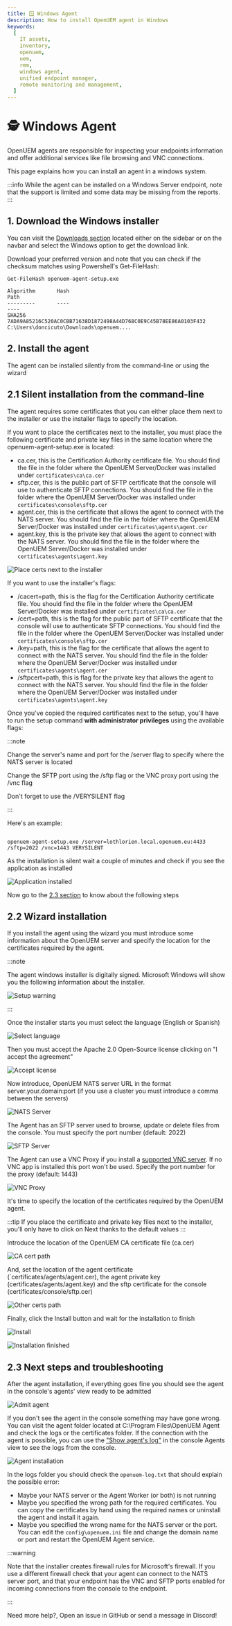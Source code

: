```yaml
---
title: 🪟 Windows Agent
description: How to install OpenUEM agent in Windows
keywords:
  [
    IT assets,
    inventory,
    openuem,
    uem,
    rmm,
    windows agent,
    unified endpoint manager,
    remote monitoring and management,
  ]
---
```


# 🕵️ Windows Agent

OpenUEM agents are responsible for inspecting your endpoints information and offer additional services like file browsing and VNC connections.

This page explains how you can install an agent in a windows system.

:::info
While the agent can be installed on a Windows Server endpoint, note that the support is limited and some data may be missing from the reports.
:::

## 1. Download the Windows installer

You can visit the [Downloads section](/docs/Downloads/windows) located either on the sidebar or on the navbar and select the Windows option to get the download link.

Download your preferred version and note that you can check if the checksum matches using Powershell's Get-FileHash:

```(powershell)
Get-FileHash openuem-agent-setup.exe

Algorithm       Hash                                                                   Path
---------       ----                                                                   ----
SHA256          7ADA9A85216C520AC0CBB71638D1872498A44D768C0E9C45B78EE86A0103F432       C:\Users\doncicuto\Downloads\openuem....
```

## 2. Install the agent

The agent can be installed silently from the command-line or using the wizard

## 2.1 Silent installation from the command-line

The agent requires some certificates that you can either place them next to the installer or use the installer flags to specify the location.

If you want to place the certificates next to the installer, you must place the following certificate and private key files in the same location where the openuem-agent-setup.exe is located:

- ca.cer, this is the Certification Authority certificate file. You should find the file in the folder where the OpenUEM Server/Docker was installed under `certificates\ca\ca.cer`
- sftp.cer, this is the public part of SFTP certificate that the console will use to authenticate SFTP connections. You should find the file in the folder where the OpenUEM Server/Docker was installed under `certificates\console\sftp.cer`
- agent.cer, this is the certificate that allows the agent to connect with the NATS server. You should find the file in the folder where the OpenUEM Server/Docker was installed under `certificates\agents\agent.cer`
- agent.key, this is the private key that allows the agent to connect with the NATS server. You should find the file in the folder where the OpenUEM Server/Docker was installed under `certificates\agents\agent.key`

![Place certs next to the installer](/img/agent/certs.png)

If you want to use the installer's flags:

- /cacert=path, this is the flag for the Certification Authority certificate file. You should find the file in the folder where the OpenUEM Server/Docker was installed under `certificates\ca\ca.cer`
- /cert=path, this is the flag for the public part of SFTP certificate that the console will use to authenticate SFTP connections. You should find the file in the folder where the OpenUEM Server/Docker was installed under `certificates\console\sftp.cer`
- /key=path, this is the flag for the certificate that allows the agent to connect with the NATS server. You should find the file in the folder where the OpenUEM Server/Docker was installed under `certificates\agents\agent.cer`
- /sftpcert=path, this is flag for the private key that allows the agent to connect with the NATS server. You should find the file in the folder where the OpenUEM Server/Docker was installed under `certificates\agents\agent.key`

Once you've copied the required certificates next to the setup, you'll have to run the setup command **with administrator privileges** using the available flags:

:::note

Change the server's name and port for the /server flag to specify where the NATS server is located

Change the SFTP port using the /sftp flag or the VNC proxy port using the /vnc flag

Don't forget to use the /VERYSILENT flag

:::

Here's an example:

```(bash)

openuem-agent-setup.exe /server=lothlorien.local.openuem.eu:4433 /sftp=2022 /vnc=1443 VERYSILENT

```

As the installation is silent wait a couple of minutes and check if you see the application as installed

![Application installed](/img/agent/installed.png)

Now go to the [2.3 section](/docs/Installation/Agent/windows#23-next-steps-and-troubleshooting) to know about the following steps

## 2.2 Wizard installation

If you install the agent using the wizard you must introduce some information about the OpenUEM server and specify the location for the certificates required by the agent.

:::note

The agent windows installer is digitally signed. Microsoft Windows will show you the following information about the installer.

![Setup warning](/img/agent/setup_warning.png)

:::

Once the installer starts you must select the language (English or Spanish)

![Select language](/img/agent/select_language.png)

Then you must accept the Apache 2.0 Open-Source license clicking on "I accept the agreement"

![Accept license](/img/agent/accept_license.png)

Now introduce, OpenUEM NATS server URL in the format server.your.domain:port (if you use a cluster you must introduce a comma between the servers)

![NATS Server](/img/agent/nats_server.png)

The Agent has an SFTP server used to browse, update or delete files from the console. You must specify the port number (default: 2022)

![SFTP Server](/img/agent/sftp_server.png)

The Agent can use a VNC Proxy if you install a [supported VNC server](/docs/Advanced%20Topics/vnc). If no VNC app is installed this port won't be used. Specify the port number for the proxy (default: 1443)

![VNC Proxy](/img/agent/vnc_proxy.png)

It's time to specify the location of the certificates required by the OpenUEM agent.

:::tip
If you place the certificate and private key files next to the installer, you'll only have to click on Next thanks to the default values
:::

Introduce the location of the OpenUEM CA certificate file (ca.cer)

![CA cert path](/img/agent/ca_path.png)

And, set the location of the agent certificate (`certificates/agents/agent.cer), the agent private key (certificates/agents/agent.key) and the sftp certificate for the console (certificates/console/sftp.cer)

![Other certs path](/img/agent/other_certs.png)

Finally, click the Install button and wait for the installation to finish

![Install](/img/agent/install.png)

![Installation finished](/img/agent/installation_finished.png)

## 2.3 Next steps and troubleshooting

After the agent installation, if everything goes fine you should see the agent in the console's agents' view ready to be admitted

![Admit agent](/img/agent/admit_agent.png)

If you don't see the agent in the console something may have gone wrong. You can visit the agent folder located at C:\Program Files\OpenUEM Agent and check the logs or the certificates folder. If the connection with the agent is possible, you can use the ["Show agent's log"](/docs/Console/agents#2-more-actions) in the console Agents view to see the logs from the console.

![Agent installation](/img/agent/agent_folders.png)

In the logs folder you should check the `openuem-log.txt` that should explain the possible error:

- Maybe your NATS server or the Agent Worker (or both) is not running
- Maybe you specified the wrong path for the required certificates. You can copy the certificates by hand using the required names or uninstall the agent and install it again.
- Maybe you specified the wrong name for the NATS server or the port. You can edit the `config\openuem.ini` file and change the domain name or port and restart the OpenUEM Agent service.

:::warning

Note that the installer creates firewall rules for Microsoft's firewall. If you use a different firewall check that your agent can connect to the NATS server port, and that your endpoint has the VNC and SFTP ports enabled for incoming connections from the console to the endpoint.

:::

Need more help?, Open an issue in GitHub or send a message in Discord!
